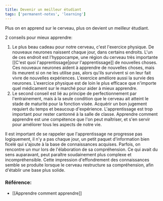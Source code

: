 ```yaml
---
title: Devenir un meilleur étudiant
tags: ['permanent-notes', 'learning']
---
```


Plus on en apprend sur le cerveau, plus on devient un meilleur étudiant. 

2 conseils pour mieux apprendre: 

1. Le plus beau cadeau pour notre cerveau, c'est l'exercice physique. De nouveaux neurones naissent chaque jour, dans certains endroits. L'un de ces endroit est l'hyppocampe, une région du cerveau très importante [[C'est quoi l'apprentissage|pour l'apprentissage]] de nouvelles choses. Ces nouveaux neurones aident à apprendre de nouvelles choses, mais ils meurent si on ne les utilise pas, alors qu'ils survivent si on leur fait vivre de nouvelles expériences. L'exercice améliore aussi la survie des neurones. 
	L'exercice physique est de loin le plus efficace que n'importe quel médicament sur le marché pour aider à mieux apprendre. 
2. Le second conseil est lié au principe de perfectionnement par l'entrainement, mais à la seule condition que le cerveau ait atteint le stade de maturité pour la fonction visée. Acquérir un bon jugement requiert du temps et beaucoup d'expérience. L'apprentissage est trop important pour rester cantonné à la salle de classe. Apprendre comment apprendre est une compétence que l'on peut maîtriser, et s'en servir pour améliorer tous les aspects de notre vie. 

Il est important de se rappeler que l'apprentissage ne progresse pas logiquement, il n'y a pas chaque jour, un petit paquet d'information bien ficelé qui s'ajoute à la base de connaissances acquises. Parfois, on rencontre un mur lors de l'élaboration de sa compréhension. Ce qui avait du sens auparavant, peut paraître soudainement plus complexe et incompréhensible. Cette impression d'effondrement des connaissances semble se produite lorsque le cerveau restructure sa compréhension, afin d'établir une base plus solide. 

### Référence: 
- [[Apprendre comment apprendre]]
